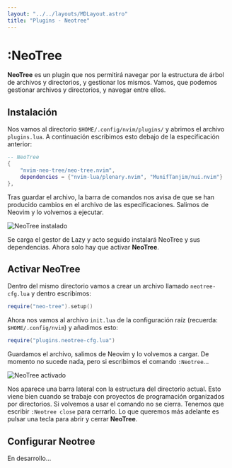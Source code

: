```yaml
---
layout: "../../layouts/MDLayout.astro"
title: "Plugins - Neotree"
---
```


# :NeoTree

**NeoTree** es un plugin que nos permitirá navegar por la estructura de árbol de
archivos y directorios, y gestionar los mismos. Vamos, que podemos gestionar archivos
y directorios, y navegar entre ellos.

## Instalación

Nos vamos al directorio `$HOME/.config/nvim/plugins/` y abrimos el archivo
`plugins.lua`. A continuación escribimos esto debajo de la especificación anterior:

``` lua
-- NeoTree
{
    "nvim-neo-tree/neo-tree.nvim", 
    dependencies = {"nvim-lua/plenary.nvim", "MunifTanjim/nui.nvim"}
},
```

Tras guardar el archivo, la barra de comandos nos avisa de que se han producido
cambios en el archivo de las especificaciones. Salimos de Neovim y lo volvemos a
ejecutar.

<img src="/guia-neovim/images/neotree/instalacion-neotree2.webp" alt="NeoTree instalado" />

Se carga el gestor de Lazy y acto seguido instalará NeoTree y sus dependencias. Ahora
solo hay que activar **NeoTree**.

## Activar NeoTree

Dentro del mismo directorio vamos a crear un archivo llamado `neotree-cfg.lua` y
dentro escribimos:

``` lua
require("neo-tree").setup()
```

Ahora nos vamos al archivo `init.lua` de la configuración raíz (recuerda:
`$HOME/.config/nvim`) y añadimos esto:

``` lua
require("plugins.neotree-cfg.lua")
```

Guardamos el archivo, salimos de Neovim y lo volvemos a cargar. De momento no sucede
nada, pero si escribimos el comando `:Neotree`...

<img src="/guia-neovim/images/neotree/neotree-activado.webp" alt="NeoTree activado" />

Nos aparece una barra lateral con la estructura del directorio actual. Esto viene bien cuando se trabaje con proyectos de
programación organizados por directorios. Si volvemos a usar el comando no se cierra.
Tenemos que escribir `:Neotree close` para cerrarlo. Lo que queremos más adelante es
pulsar una tecla para abrir y cerrar **NeoTree**.

## Configurar Neotree

En desarrollo...
